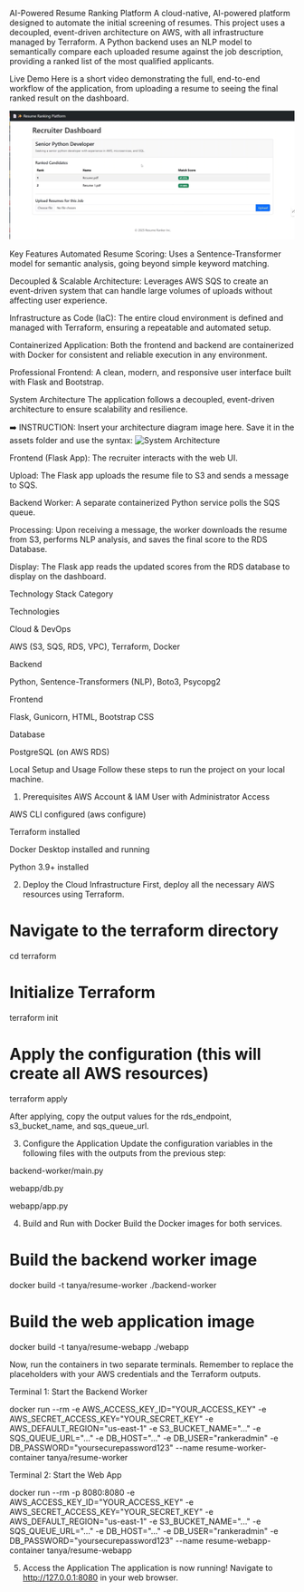 AI-Powered Resume Ranking Platform
A cloud-native, AI-powered platform designed to automate the initial screening of resumes. This project uses a decoupled, event-driven architecture on AWS, with all infrastructure managed by Terraform. A Python backend uses an NLP model to semantically compare each uploaded resume against the job description, providing a ranked list of the most qualified applicants.

Live Demo
Here is a short video demonstrating the full, end-to-end workflow of the application, from uploading a resume to seeing the final ranked result on the dashboard.

[![Watch the Project Demo](./Assets/demo.png)](./Assets/Video.mp4)

Key Features
Automated Resume Scoring: Uses a Sentence-Transformer model for semantic analysis, going beyond simple keyword matching.

Decoupled & Scalable Architecture: Leverages AWS SQS to create an event-driven system that can handle large volumes of uploads without affecting user experience.

Infrastructure as Code (IaC): The entire cloud environment is defined and managed with Terraform, ensuring a repeatable and automated setup.

Containerized Application: Both the frontend and backend are containerized with Docker for consistent and reliable execution in any environment.

Professional Frontend: A clean, modern, and responsive user interface built with Flask and Bootstrap.

System Architecture
The application follows a decoupled, event-driven architecture to ensure scalability and resilience.

➡️ INSTRUCTION: Insert your architecture diagram image here. Save it in the assets folder and use the syntax: ![System Architecture](./assets/architecture.png)

Frontend (Flask App): The recruiter interacts with the web UI.

Upload: The Flask app uploads the resume file to S3 and sends a message to SQS.

Backend Worker: A separate containerized Python service polls the SQS queue.

Processing: Upon receiving a message, the worker downloads the resume from S3, performs NLP analysis, and saves the final score to the RDS Database.

Display: The Flask app reads the updated scores from the RDS database to display on the dashboard.

Technology Stack
Category

Technologies

Cloud & DevOps

AWS (S3, SQS, RDS, VPC), Terraform, Docker

Backend

Python, Sentence-Transformers (NLP), Boto3, Psycopg2

Frontend

Flask, Gunicorn, HTML, Bootstrap CSS

Database

PostgreSQL (on AWS RDS)

Local Setup and Usage
Follow these steps to run the project on your local machine.

1. Prerequisites
AWS Account & IAM User with Administrator Access

AWS CLI configured (aws configure)

Terraform installed

Docker Desktop installed and running

Python 3.9+ installed

2. Deploy the Cloud Infrastructure
First, deploy all the necessary AWS resources using Terraform.

# Navigate to the terraform directory
cd terraform

# Initialize Terraform
terraform init

# Apply the configuration (this will create all AWS resources)
terraform apply

After applying, copy the output values for the rds_endpoint, s3_bucket_name, and sqs_queue_url.


3. Configure the Application
Update the configuration variables in the following files with the outputs from the previous step:

backend-worker/main.py

webapp/db.py

webapp/app.py

4. Build and Run with Docker
Build the Docker images for both services.

# Build the backend worker image
docker build -t tanya/resume-worker ./backend-worker

# Build the web application image
docker build -t tanya/resume-webapp ./webapp

Now, run the containers in two separate terminals. Remember to replace the placeholders with your AWS credentials and the Terraform outputs.

Terminal 1: Start the Backend Worker

docker run --rm -e AWS_ACCESS_KEY_ID="YOUR_ACCESS_KEY" -e AWS_SECRET_ACCESS_KEY="YOUR_SECRET_KEY" -e AWS_DEFAULT_REGION="us-east-1" -e S3_BUCKET_NAME="..." -e SQS_QUEUE_URL="..." -e DB_HOST="..." -e DB_USER="rankeradmin" -e DB_PASSWORD="yoursecurepassword123" --name resume-worker-container tanya/resume-worker

Terminal 2: Start the Web App

docker run --rm -p 8080:8080 -e AWS_ACCESS_KEY_ID="YOUR_ACCESS_KEY" -e AWS_SECRET_ACCESS_KEY="YOUR_SECRET_KEY" -e AWS_DEFAULT_REGION="us-east-1" -e S3_BUCKET_NAME="..." -e SQS_QUEUE_URL="..." -e DB_HOST="..." -e DB_USER="rankeradmin" -e DB_PASSWORD="yoursecurepassword123" --name resume-webapp-container tanya/resume-webapp

5. Access the Application
The application is now running! Navigate to http://127.0.0.1:8080 in your web browser.
